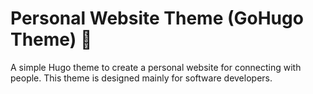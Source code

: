# Personal Website Theme (GoHugo Theme) :construction:

A simple Hugo theme to create a personal website for connecting with people. This theme is designed mainly for software developers. 
